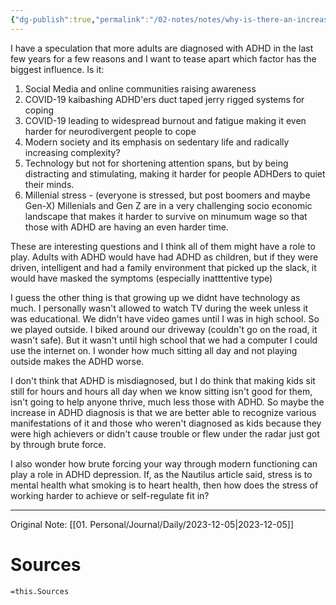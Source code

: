 ```yaml
---
{"dg-publish":true,"permalink":"/02-notes/notes/why-is-there-an-increase-an-adult-adhd-diagnoses/","tags":["Note"],"created":"2023-12-05T10:30:17.000-04:00","updated":"2024-05-02T15:14:55.023-03:00"}
---
```


I have a speculation that more adults are diagnosed with ADHD in the last few years for a few reasons and I want to tease apart which factor has the biggest influence. Is it: 
1. Social Media and online communities raising awareness
2. COVID-19 kaibashing ADHD'ers duct taped jerry rigged systems for coping
3. COVID-19 leading to widespread burnout and fatigue making it even harder for neurodivergent people to cope
4. Modern society and its emphasis on sedentary life and radically increasing complexity?
5. Technology but not for shortening attention spans, but by being distracting and stimulating, making it harder for people ADHDers to quiet their minds. 
6. Millenial stress - (everyone is stressed, but post boomers and maybe Gen-X) Millenials and Gen Z are in a very challenging socio economic landscape that makes it harder to survive on minumum wage so that those with ADHD are having an even harder time.

These are interesting questions and I think all of them might have a role to play. Adults with ADHD would have had ADHD as children, but if they were driven, intelligent and had a family environment that picked up the slack, it would have masked the symptoms (especially inatttentive type)

I guess the other thing is that growing up we didnt have technology as much. I personally wasn't allowed to watch TV during the week unless it was educational. We didn't have video games until I was in high school. So we played outside. I biked around our driveway (couldn't go on the road, it wasn't safe). But it wasn't until high school that we had a computer I could use the internet on. I wonder how much sitting all day and not playing outside makes the ADHD worse. 

I don't think that ADHD is misdiagnosed, but I do think that making kids sit still for hours and hours all day when we know sitting isn't good for them, isn't going to help anyone thrive, much less those with ADHD. So maybe the increase in ADHD diagnosis is that we are better able to recognize various manifestations of it and those who weren't diagnosed as kids because they were high achievers or didn't cause trouble or flew under the radar just got by through brute force. 

I also wonder how brute forcing your way through modern functioning can play a role in ADHD depression. If, as the Nautilus article said, stress is to mental health what smoking is to heart health, then how does the stress of working harder to achieve or self-regulate fit in? 



---
Original Note: [[01. Personal/Journal/Daily/2023-12-05\|2023-12-05]]


# Sources
`=this.Sources`